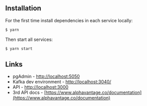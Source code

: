## Installation

For the first time install dependencies in each service locally:

```bash
$ yarn
```

Then start all services:

```bash
$ yarn start
```

## Links

- pgAdmin - [http://localhost:5050](http://localhost:5050/)
- Kafka dev environment - [http://localhost:3040/](http://localhost:3040/)
- API - [http://localhost:3000](http://localhost:3000/)
- 3rd API docs - [https://www.alphavantage.co/documentation](https://www.alphavantage.co/documentation)
